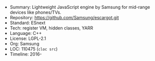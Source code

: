* Summary:    Lightweight JavaScript engine by Samsung for mid-range devices like phones/TVs.
* Repository: https://github.com/Samsung/escargot.git
* Standard:   ESnext
* Tech:       register VM, hidden classes, YARR
* Language:   C++
* License:    LGPL-2.1
* Org:        Samsung
* LOC:        110475 (`cloc src`)
* Timeline:   2016-

